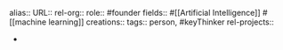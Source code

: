 alias::
URL::
rel-org::
role:: #founder 
fields:: #[[Artificial Intelligence]] #[[machine learning]] 
creations:: 
tags:: person, #keyThinker 
rel-projects::


-